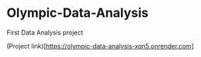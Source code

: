 # Olympic-Data-Analysis
First Data Analysis project

(Project link)[https://olympic-data-analysis-xqn5.onrender.com]
